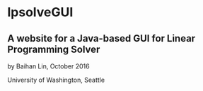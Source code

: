 # lpsolveGUI

## A website for a Java-based GUI for Linear Programming Solver  

  
by Baihan Lin, October 2016  

University of Washington, Seattle
